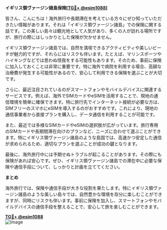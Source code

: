 **イギリス領ヴァージン諸島保険[[TG💪+ @esim1088](https://t.me/s/esim1088)]**

皆さん、こんにちは！海外旅行や長期滞在を考えている方々にぜひ知っていただきたい情報があります。それは「イギリス領ヴァージン諸島」での保険に関する話です。この美しい島々は観光地として人気があり、多くの人が訪れる場所ですが、旅行の際にはしっかりとした保険が欠かせません。

イギリス領ヴァージン諸島では、自然を満喫できるアクティビティや美しいビーチが魅力的ですが、それらにはリスクも伴います。たとえば、マリンスポーツやハイキングなどでは思わぬ怪我をする可能性もあります。そのため、事前に保険に加入しておくことは非常に重要です。特に海外で病院を利用する場合、高額な治療費が発生する可能性があるので、安心して利用できる保険を選ぶことが大切です。

さらに、最近注目されているのがスマートフォンやモバイルデバイスに関連するサービスです。例えば、海外でSIMカードやeSIMを活用することで、現地の通信環境を簡単に確保できます。特に旅行先でインターネット接続が必要な方は、SIMフリーのスマホにeSIMを導入するのがおすすめです。これにより、現地の通信事業者から直接プランを購入し、データ通信を利用することが可能です。

また、最近では多様なSIMカードやeSIMの選択肢が広がっています。旅行専用のSIMカードや長期間滞在向けのプランなど、ニーズに合わせて選ぶことができます。特にイギリス領ヴァージン諸島のような島国では、高速かつ安定した通信が求められるため、適切なプランを選ぶことが成功の鍵となります。

最後に、海外旅行中には予期せぬトラブルが起こることがあります。その際にも保険があれば安心です。ぜひ、イギリス領ヴァージン諸島での滞在中に必要な保険や通信手段について、しっかりと計画を立ててください。

**まとめ**

海外旅行では、保険や通信手段が大きな役割を果たします。特にイギリス領ヴァージン諸島のような美しい島々では、自然豊かな環境を存分に楽しむことができますが、同時にリスクも伴います。事前に保険を加入し、スマートフォンやモバイルデバイスの通信手段を整えることで、安心して旅を楽しむことができます。

**[TG💪+ @esim1088](https://t.me/s/esim1088)**  
![Image](https://i.postimg.cc/Y0z9fWf4/image.png)